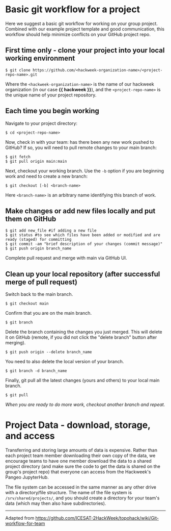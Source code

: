 # Basic git workflow for a project
Here we suggest a basic git workflow for working on your group project. Combined with our example project template and good communication, this workflow should help minimize conflicts on your GitHub project repo.

## First time only - clone your project into your local working environment 
 
```
$ git clone https://github.com/<hackweek-organization-name>/<project-repo-name>.git 
```


Where the ```<hackweek-organization-name>``` is the name of our hackweek organization (in our case **{{ hackweek }}**), and the ```<project-repo-name>``` is the unique name of your project repository.

## Each time you begin working

Navigate to your project directory:

```
$ cd <project-repo-name> 
```

Now, check in with your team: has there been any new work pushed to GitHub? If so, you will need to pull remote changes to your main branch:

```
$ git fetch
$ git pull origin main:main
```

Next, checkout your working branch. Use the ```-b``` option if you are beginning work and need to create a new branch:

```
$ git checkout [-b] <branch-name>  
```

Here ```<branch-name>``` is an arbitrary name identifying this branch of work. 

## Make changes or add new files locally and put them on GitHub

```
$ git add new_file #if adding a new file 
$ git status #to see which files have been added or modified and are ready (staged) for committing
$ git commit -am "brief description of your changes (commit message)"  
$ git push origin branch_name  
```
Complete pull request and merge with main via GitHub UI. 


## Clean up your local repository (after successful merge of pull request)
Switch back to the main branch. 
```
$ git checkout main
```

Confirm that you are on the main branch. 
```
$ git branch
```

Delete the branch containing the changes you just merged. This will delete it on GitHub (remote, if you did not click the "delete branch" button after merging). 
```
$ git push origin --delete branch_name
```

You need to also delete the local version of your branch.
```
$ git branch -d branch_name
```

Finally, git pull all the latest changes (yours and others) to your local main branch. 
```
$ git pull
```

_When you are ready to do more work, checkout another branch and repeat._  


# Project Data - download, storage, and access
Transferring and storing large amounts of data is expensive. Rather than each project team member downloading their own copy of the data, we encourage teams to have one member download the data to a shared project directory (and make sure the code to get the data is shared on the group's project repo) that everyone can access from the Hackweek's Pangeo JupyterHub.

The file system can be accessed in the same manner as any other drive with a directory/file structure. The name of the file system is `/srv/shared/projects/`, and you should create a directory for your team's data (which may then also have subdirectories).


----
Adapted from https://github.com/ICESAT-2HackWeek/topohack/wiki/Git-workflow-for-team
